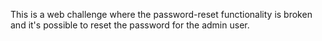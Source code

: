 This is a web challenge where the password-reset functionality is broken and
it's possible to reset the password for the admin user.
